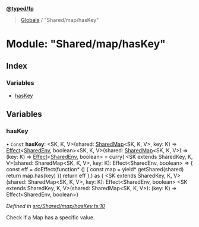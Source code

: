 **[@typed/fp](../README.md)**

> [Globals](../globals.md) / "Shared/map/hasKey"

# Module: "Shared/map/hasKey"

## Index

### Variables

* [hasKey](_shared_map_haskey_.md#haskey)

## Variables

### hasKey

• `Const` **hasKey**: \<SK, K, V>(shared: [SharedMap](../interfaces/_shared_map_sharedmap_.sharedmap.md)\<SK, K, V>, key: K) => [Effect](_effect_effect_.effect.md)\<[SharedEnv](../interfaces/_shared_core_services_sharedenv_.sharedenv.md), boolean>\<SK, K, V>(shared: [SharedMap](../interfaces/_shared_map_sharedmap_.sharedmap.md)\<SK, K, V>) => (key: K) => [Effect](_effect_effect_.effect.md)\<[SharedEnv](../interfaces/_shared_core_services_sharedenv_.sharedenv.md), boolean> = curry( \<SK extends SharedKey, K, V>(shared: SharedMap\<SK, K, V>, key: K): Effect\<SharedEnv, boolean> => { const eff = doEffect(function* () { const map = yield* getShared(shared) return map.has(key) }) return eff },) as { \<SK extends SharedKey, K, V>(shared: SharedMap\<SK, K, V>, key: K): Effect\<SharedEnv, boolean> \<SK extends SharedKey, K, V>(shared: SharedMap\<SK, K, V>): (key: K) => Effect\<SharedEnv, boolean>}

*Defined in [src/Shared/map/hasKey.ts:10](https://github.com/TylorS/typed-fp/blob/f27ba3e/src/Shared/map/hasKey.ts#L10)*

Check if a Map has a specific value.
